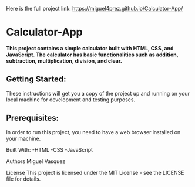 Here is the full project link: https://miguel4prez.github.io/Calculator-App/

# Calculator-App
 

**This project contains a simple calculator built with HTML, CSS, and JavaScript. The calculator has basic functionalities such as addition, subtraction, multiplication, division, and clear.**

## Getting Started:
These instructions will get you a copy of the project up and running on your local machine for development and testing purposes.

## Prerequisites:
In order to run this project, you need to have a web browser installed on your machine.


Built With:
-HTML
-CSS
-JavaScript

Authors
Miguel Vasquez

License
This project is licensed under the MIT License - see the LICENSE file for details.

